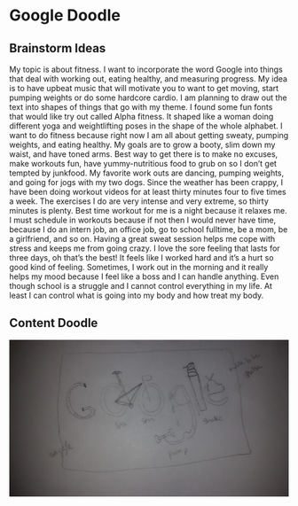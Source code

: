 # Google Doodle

## Brainstorm Ideas

<p>  My topic is about fitness. I want to incorporate the word Google into things that deal with           working out, eating healthy, and measuring progress. My idea is to have upbeat music that will         motivate you to want to get moving, start pumping weights or do some hardcore cardio. I am planning     to draw out the text into shapes of things that go with my theme. I found some fun fonts that would     like try out called Alpha fitness. It shaped like a woman doing different yoga and weightlifting       poses in the shape of the whole alphabet. 
	I want to do fitness because right now I am all about getting sweaty, pumping weights, and eating healthy. My goals are to grow a booty, slim down my waist, and have toned arms. Best way to get there is to make no excuses, make workouts fun, have yummy-nutritious food to grub on so I don’t get tempted by junkfood.
	My favorite work outs are dancing, pumping weights, and going for jogs with my two dogs. Since the weather has been crappy, I have been doing workout videos for at least thirty minutes four to five times a week. The exercises I do are very intense and very extreme, so thirty minutes is plenty. Best time workout for me is a night because it relaxes me. I must schedule in workouts because if not then I would never have time, because I do an intern job, an office job, go to school fulltime, be a mom, be a girlfriend, and so on.  Having a great sweat session helps me cope with stress and keeps me from going crazy. I love the sore feeling that lasts for three days, oh that’s the best! It feels like I worked hard and it’s a hurt so good kind of feeling. Sometimes, I work out in the morning and it really helps my mood because I feel like a boss and I can handle anything. Even though school is a struggle and I cannot control everything in my life. At least I can control what is going into my body and how treat my body. </p>
	
	 
	



## Content Doodle

  <img src="Research/sketch/sketch.jpg" /> 